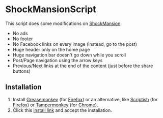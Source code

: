 
ShockMansionScript
==================

This script does some modifications on [ShockMansion]:

  * No ads
  * No footer
  * No Facebook links on every image (instead, go to the post)
  * Huge header only on the home page
  * Huge navigation bar doesn't go down while you scroll
  * Post/Page navigation using the arrow keys
  * Previous/Next links at the end of the content (just before the share buttons)

Installation
------------

  1. Install [Greasemonkey] \(for [Firefox]\) or an alternative, like [Scriptish] \(for [Firefox]\) or [Tampermonkey] \(for [Chrome]\).
  2. Click this [install link] and accept the installation.

[ShockMansion]:http://www.shockmansion.com

[Firefox]:https://www.mozilla.org/firefox
[Greasemonkey]:https://addons.mozilla.org/firefox/addon/greasemonkey/
[Scriptish]:https://addons.mozilla.org/firefox/addon/scriptish/

[Chrome]:https://www.google.com/chrome/
[Tampermonkey]:https://chrome.google.com/webstore/detail/tampermonkey/dhdgffkkebhmkfjojejmpbldmpobfkfo

[install link]:dist/releases/latest.user.js?raw=true&.user.js


